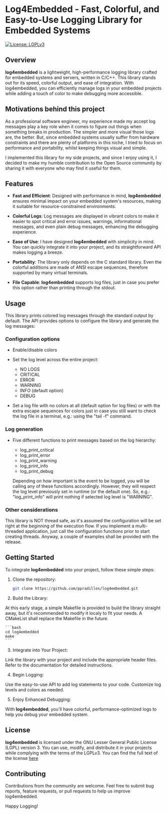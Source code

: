 # Log4Embedded - Fast, Colorful, and Easy-to-Use Logging Library for Embedded Systems

[![License: LGPLv3](https://img.shields.io/badge/License-LGPLv3-blue.svg)](https://www.gnu.org/licenses/lgpl-3.0)

## Overview

**log4embedded** is a lightweight, high-performance logging library crafted for embedded systems and servers, written in C/C++. This library stands out for its speed, colorful output, and ease of integration. With log4embedded, you can efficiently manage logs in your embedded projects while adding a touch of color to make debugging more accessible.

## Motivations behind this project

As a professional software engineer, my experience made my accept log messages play a key role when it comes to figure out things when something breaks in production. The simpler and more visual those logs are, the better.
But, since embedded systems usually suffer from hardware constraints and there are plenty of platforms in this niche, I tried to focus on performance and portability, whilst keeping things visual and simple.

I implemented this library for my side projects, and since I enjoy using it, I decided to make my humble contribution to the Open Source community by sharing it with everyone who may find it useful for them.

## Features

- **Fast and Efficient**: Designed with performance in mind, **log4embedded** ensures minimal impact on your embedded system's resources, making it suitable for resource-constrained environments.

- **Colorful Logs**: Log messages are displayed in vibrant colors to make it easier to spot critical and error issues, warnings, informational messages, and even plain debug messages, enhancing the debugging experience.

- **Ease of Use**: I have designed **log4embedded** with simplicity in mind. You can quickly integrate it into your project, and its straightforward API makes logging a breeze.

- **Portability**: The library only depends on the C standard library. Even the colorful additions are made of ANSI escape sequences, therefore supported by many virtual terminals.

- **File Capable**: **log4embedded** supports log files, just in case you prefer this option rather than printing through the stdout.

## Usage

This library prints colored log messages through the standard output by default. The API provides options to configure the library and generate the log messages: 

### Configuration options

- Enable/disable colors

- Set the log level across the entire project:
	- NO LOGS
	- CRITICAL
	- ERROR
	- WARNING
	- INFO (default option)
	- DEBUG
	
- Set a log file with no colors at all (default option for log files) or with the extra escape sequences for colors just in case you still want to check the log file in a terminal, e.g.: using the "tail -f" command.

### Log generation

- Five different functions to print messages based on the log hierarchy:
	- log_print_critical
	- log_print_error
	- log_print_warning
	- log_print_info
	- log_print_debug
	
	Depending on how important is the event to be logged, you will be calling any of these functions accordingly. However, they will respect the log level previously set in runtime (or the default one). So, e.g.: "log_print_info" will print nothing if selected log level is "WARNING".

### Other considerations
	
This library is NOT thread safe, as it's assumed the configuration will be set right at the beginning of the execution flow. If you implement a multi-threaded application, just call the configuration functions prior to start creating threads.
Anyway, a couple of examples shall be provided with the release.	


## Getting Started

To integrate **log4embedded** into your project, follow these simple steps:

1. Clone the repository:

   ```bash
   git clone https://github.com/ppradillos/log4embedded.git
   ```

2. Build the Library:

At this early stage, a simple Makefile is provided to build the library straight away, but it's recommended to modify it localy to fit your needs. A CMakeList shall replace the Makefile in the future.

	```bash
	cd log4embedded
	make
	```
	
3. Integrate into Your Project:

Link the library with your project and include the appropriate header files. Refer to the documentation for detailed instructions.

4. Begin Logging:

Use the easy-to-use API to add log statements to your code. Customize log levels and colors as needed.

5. Enjoy Enhanced Debugging:

With **log4embedded**, you'll have colorful, performance-optimized logs to help you debug your embedded system.


## License
**log4embedded** is licensed under the GNU Lesser General Public License (LGPL) version 3. You can use, modify, and distribute it in your projects while complying with the terms of the LGPLv3.
You can find the full text of the license [here](https://www.gnu.org/licenses/lgpl-3.0)

## Contributing
Contributions from the community are welcome. Feel free to submit bug reports, feature requests, or pull requests to help us improve log4embedded.


Happy Logging!